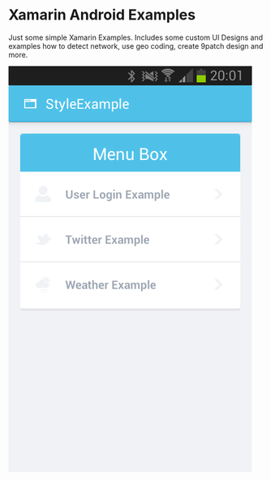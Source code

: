 Xamarin Android Examples
=====================

Just some simple Xamarin Examples. Includes some custom UI Designs and examples how to detect network, use geo coding, create 9patch design and more.

![Screenshot 1](/screenshots/s1.png)
